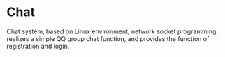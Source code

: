 # Chat
Chat system, based on Linux environment, network socket programming, realizes a simple QQ group chat function, and provides the function of registration and login.
